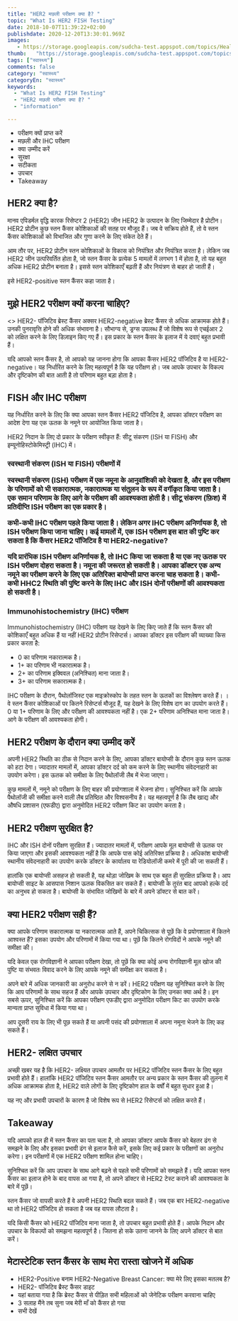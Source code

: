 ```yaml
---
title: "HER2 मछली परीक्षण क्या है? "
topic: "What Is HER2 FISH Testing"
date: 2018-10-07T11:39:22+02:00
publishdate: 2020-12-20T13:30:01.969Z
images: 
   - https://storage.googleapis.com/sudcha-test.appspot.com/topics/Health/default-selection/7.jpg
thumb:   "https://storage.googleapis.com/sudcha-test.appspot.com/topics/Health/default-selection/thumb/7.jpg"
tags: ["स्वास्थ्य"]
comments: false
category: "स्वास्थ्य"
categoryEn: "स्वास्थ्य"
keywords: 
  - "What Is HER2 FISH Testing"
  - "HER2 मछली परीक्षण क्या है? "
  - "information"

---
```

<ul> <li> परीक्षण क्यों प्राप्त करें </li> <li> मछली और IHC परीक्षण </li> <li> क्या उम्मीद करें </li> <li> सुरक्षा </li> <li> सटीकता </li> <li> उपचार </li> <li> Takeaway </li> </ul> <h2> HER2 क्या है? </h2> <p> मानव एपिडर्मल वृद्धि कारक रिसेप्टर 2 (HER2) जीन HER2 के उत्पादन के लिए जिम्मेदार है प्रोटीन। HER2 प्रोटीन कुछ स्तन कैंसर कोशिकाओं की सतह पर मौजूद हैं। जब वे सक्रिय होते हैं, तो वे स्तन कैंसर कोशिकाओं को विभाजित और गुणा करने के लिए संकेत देते हैं। </p> <p> आम तौर पर, HER2 प्रोटीन स्तन कोशिकाओं के विकास को नियंत्रित और नियंत्रित करता है। लेकिन जब HER2 जीन उत्परिवर्तित होता है, जो स्तन कैंसर के प्रत्येक 5 मामलों में लगभग 1 में होता है, तो यह बहुत अधिक HER2 प्रोटीन बनाता है। इससे स्तन कोशिकाएँ बढ़ती हैं और नियंत्रण से बाहर हो जाती हैं। </p> <p> इसे HER2-positive स्तन कैंसर कहा जाता है। </p> <h2> मुझे HER2 परीक्षण क्यों करना चाहिए? </H2> <> HER2- पॉजिटिव ब्रेस्ट कैंसर अक्सर HER2-negative ब्रेस्ट कैंसर से अधिक आक्रामक होते हैं। उनकी पुनरावृत्ति होने की अधिक संभावना है। सौभाग्य से, ड्रग्स उपलब्ध हैं जो विशेष रूप से एचईआर 2 को लक्षित करने के लिए डिज़ाइन किए गए हैं। इस प्रकार के स्तन कैंसर के इलाज में ये दवाएं बहुत प्रभावी हैं। </p> <p> यदि आपको स्तन कैंसर है, तो आपको यह जानना होगा कि आपका कैंसर HER2 पॉजिटिव है या HER2-negative। यह निर्धारित करने के लिए महत्वपूर्ण है कि यह परीक्षण हो। जब आपके उपचार के विकल्प और दृष्टिकोण की बात आती है तो परिणाम बहुत बड़ा होता है। </p> <h2> FISH और IHC परीक्षण </h2> <p> यह निर्धारित करने के लिए कि क्या आपका स्तन कैंसर HER2 पॉजिटिव है, आपका डॉक्टर परीक्षण का आदेश देगा यह एक ऊतक के नमूने पर आयोजित किया जाता है। </p> <p> HER2 निदान के लिए दो प्रकार के परीक्षण स्वीकृत हैं: सीटू संकरण (ISH या FISH) और इम्यूनोहिस्टोकेमिस्ट्री (IHC) में। </p> <h3> स्वस्थानी संकरण (ISH या FISH) परीक्षणों में </h3। > <p> स्वस्थानी संकरण (ISH) परीक्षण में एक नमूना के आनुवांशिकी को देखता है, और इस परीक्षण के परिणामों को भी सकारात्मक, नकारात्मक या संतुलन के रूप में वर्गीकृत किया जाता है। एक समान परिणाम के लिए आगे के परीक्षण की आवश्यकता होती है। सीटू संकरण (फ़िश) में प्रतिदीप्ति ISH परीक्षण का एक प्रकार है। </p> <p> कभी-कभी IHC परीक्षण पहले किया जाता है। लेकिन अगर IHC परीक्षण अनिर्णायक है, तो ISH परीक्षण किया जाना चाहिए। कई मामलों में, एक ISH परीक्षण इस बात की पुष्टि कर सकता है कि कैंसर HER2 पॉजिटिव है या HER2-negative? </P> <p> यदि प्रारंभिक ISH परीक्षण अनिर्णायक है, तो IHC किया जा सकता है या एक नए ऊतक पर ISH परीक्षण दोहरा सकता है। नमूना की जरूरत हो सकती है। आपका डॉक्टर एक अन्य नमूने का परीक्षण करने के लिए एक अतिरिक्त बायोप्सी प्राप्त करना चाह सकता है। कभी-कभी HHC2 स्थिति की पुष्टि करने के लिए IHC और ISH दोनों परीक्षणों की आवश्यकता हो सकती है। </p> <h3> Immunohistochemistry (IHC) परीक्षण </h3> <p> Immunohistochemistry (IHC) परीक्षण यह देखने के लिए किए जाते हैं कि स्तन कैंसर की कोशिकाएँ बहुत अधिक हैं या नहीं HER2 प्रोटीन रिसेप्टर्स। आपका डॉक्टर इस परीक्षण की व्याख्या किस प्रकार करता है: </p> <ul> <li> 0 का परिणाम नकारात्मक है। </li> <li> 1+ का परिणाम भी नकारात्मक है। </li> <li> 2+ का परिणाम इक्विवल (अनिश्चित) माना जाता है। </li> <li> 3+ का परिणाम सकारात्मक है। </li> </ul> <p> IHC परीक्षण के दौरान, पैथोलॉजिस्ट एक माइक्रोस्कोप के तहत स्तन के ऊतकों का विश्लेषण करते हैं। । वे स्तन कैंसर कोशिकाओं पर कितने रिसेप्टर्स मौजूद हैं, यह देखने के लिए विशेष दाग का उपयोग करते हैं। 0 या 1+ परिणाम के लिए और परीक्षण की आवश्यकता नहीं है। एक 2+ परिणाम अनिश्चित माना जाता है। आगे के परीक्षण की आवश्यकता होगी। </p> <h2> HER2 परीक्षण के दौरान क्या उम्मीद करें </h2> <p> अपनी HER2 स्थिति का ठीक से निदान करने के लिए, आपका डॉक्टर बायोप्सी के दौरान कुछ स्तन ऊतक को हटा देगा। ज्यादातर मामलों में, आपका डॉक्टर दर्द को कम करने के लिए स्थानीय संवेदनाहारी का उपयोग करेगा। इस ऊतक को समीक्षा के लिए पैथोलॉजी लैब में भेजा जाएगा। </p> <p> कुछ मामलों में, नमूने को परीक्षण के लिए बाहर की प्रयोगशाला में भेजना होगा। सुनिश्चित करें कि आपके पैथोलॉजी की समीक्षा करने वाली लैब प्रतिष्ठित और विश्वसनीय है। यह महत्वपूर्ण है कि लैब खाद्य और औषधि प्रशासन (एफडीए) द्वारा अनुमोदित HER2 परीक्षण किट का उपयोग करता है। </p> <h2> HER2 परीक्षण सुरक्षित है? </h2> <p> IHC और ISH दोनों परीक्षण सुरक्षित हैं। ज्यादातर मामलों में, परीक्षण आपके मूल बायोप्सी से ऊतक पर किया जाएगा और इसकी आवश्यकता नहीं है कि आपके पास कोई अतिरिक्त प्रक्रिया है। अधिकांश बायोप्सी स्थानीय संवेदनाहारी का उपयोग करके डॉक्टर के कार्यालय या रेडियोलॉजी कमरे में पूरी की जा सकती हैं। </p> <p> हालांकि एक बायोप्सी असहज हो सकती है, यह थोड़ा जोखिम के साथ एक बहुत ही सुरक्षित प्रक्रिया है। आप बायोप्सी साइट के आसपास निशान ऊतक विकसित कर सकते हैं। बायोप्सी के तुरंत बाद आपको हल्के दर्द का अनुभव हो सकता है। बायोप्सी के संभावित जोखिमों के बारे में अपने डॉक्टर से बात करें। </p> <h2> क्या HER2 परीक्षण सही हैं? </H2> <p> क्या आपके परिणाम सकारात्मक या नकारात्मक आते हैं, अपने चिकित्सक से पूछें कि वे प्रयोगशाला में कितने आश्वस्त हैं? इसका उपयोग और परिणामों में किया गया था। पूछें कि कितने रोगविदों ने आपके नमूने की समीक्षा की। </p> <p> यदि केवल एक रोगविज्ञानी ने आपका परीक्षण देखा, तो पूछें कि क्या कोई अन्य रोगविज्ञानी मूल खोज की पुष्टि या संभवतः विवाद करने के लिए आपके नमूने की समीक्षा कर सकता है। </p> <p> अपने बारे में अधिक जानकारी का अनुरोध करने से न डरें। HER2 परीक्षण यह सुनिश्चित करने के लिए कि आप परिणामों के साथ सहज हैं और आपके उपचार और दृष्टिकोण के लिए उनका क्या अर्थ है। इन सबसे ऊपर, सुनिश्चित करें कि आपका परीक्षण एफडीए द्वारा अनुमोदित परीक्षण किट का उपयोग करके मान्यता प्राप्त सुविधा में किया गया था। </p> <p> आप दूसरी राय के लिए भी पूछ सकते हैं या अपनी पसंद की प्रयोगशाला में अपना नमूना भेजने के लिए कह सकते हैं। </p> <h2> HER2- लक्षित उपचार </h2> <p> अच्छी खबर यह है कि HER2- लक्ष्यित उपचार आमतौर पर HER2 पॉजिटिव स्तन कैंसर के लिए बहुत प्रभावी होते हैं। हालांकि HER2 पॉजिटिव स्तन कैंसर आमतौर पर अन्य प्रकार के स्तन कैंसर की तुलना में अधिक आक्रामक होता है, HER2 वाले लोगों के लिए दृष्टिकोण हाल के वर्षों में बहुत सुधार हुआ है। </p> <p> यह नए और प्रभावी उपचारों के कारण है जो विशेष रूप से HER2 रिसेप्टर्स को लक्षित करते हैं। </p> <h2> Takeaway </h2> <p> यदि आपको हाल ही में स्तन कैंसर का पता चला है, तो आपका डॉक्टर आपके कैंसर को बेहतर ढंग से समझने के लिए और इसका प्रभावी ढंग से इलाज कैसे करें, इसके लिए कई प्रकार के परीक्षणों का अनुरोध करेगा। इन परीक्षणों में एक HER2 परीक्षण शामिल होना चाहिए। </p> <p> सुनिश्चित करें कि आप उपचार के साथ आगे बढ़ने से पहले सभी परिणामों को समझते हैं। यदि आपका स्तन कैंसर का इलाज होने के बाद वापस आ गया है, तो अपने डॉक्टर से HER2 टेस्ट कराने की आवश्यकता के बारे में पूछें। </p> <p> स्तन कैंसर जो वापसी करते हैं वे अपनी HER2 स्थिति बदल सकते हैं। जब एक बार HER2-negative था तो HER2 पॉजिटिव हो सकता है जब वह वापस लौटता है। </p> <p> यदि किसी कैंसर को HER2 पॉजिटिव माना जाता है, तो उपचार बहुत प्रभावी होते हैं। आपके निदान और उपचार के विकल्पों को समझना महत्वपूर्ण है। जितना हो सके उतना जानने के लिए अपने डॉक्टर से बात करें। </p> <h2> मेटास्टेटिक स्तन कैंसर के साथ मेरा रास्ता खोजने में अधिक </h2> <ul> <li> HER2-Positive बनाम HER2-Negative Breast Cancer: क्या मेरे लिए इसका मतलब है? </Li> <li> HER2- पॉजिटिव ब्रैस्ट कैंसर डाइट </li> <li> यहां बताया गया है कि ब्रेस्ट कैंसर से पीड़ित सभी महिलाओं को जेनेटिक परीक्षण करवाना चाहिए </li> <li> 3 सलाह मैंने तब सुना जब मेरी माँ को कैंसर हो गया </li> <li> सभी देखें </li> </ul> 